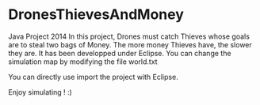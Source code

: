 # DronesThievesAndMoney
Java Project 2014
In this project, Drones must catch Thieves whose goals are to steal two bags of Money. The more money Thieves have, the slower they are. It has been developped under Eclipse. You can change the simulation map by modifying the file world.txt

You can directly use import the project with Eclipse.

Enjoy simulating ! :)

